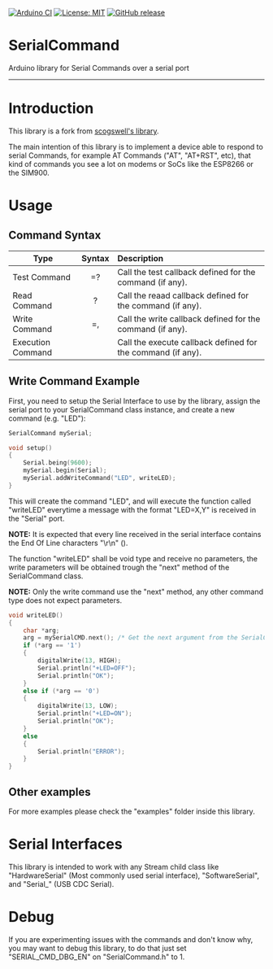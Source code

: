 [![Arduino CI](https://github.com/argandas/SerialCommand/workflows/Arduino_CI/badge.svg)](https://github.com/marketplace/actions/arduino_ci)
[![License: MIT](https://img.shields.io/badge/license-MIT-green.svg)](https://github.com/argandas/SerialCommand/blob/master/LICENSE)
[![GitHub release](https://img.shields.io/github/v/release/argandas/serialcommand)](https://github.com/argandas/SerialCommand/releases)

# SerialCommand

Arduino library for Serial Commands over a serial port

--------------------------------------------------------------------------------

# Introduction

This library is a fork from [scogswell's library](https://github.com/scogswell/ArduinoSerialCommand). 

The main intention of this library is to implement a device able to respond to serial Commands, for example AT Commands ("AT", "AT+RST", etc), that kind of commands you see a lot on modems or SoCs like the ESP8266 or the SIM900.

# Usage

## Command Syntax

Type                | Syntax             | Description 
------------------- | :----------------: | :------------------------------------------------------------------------
Test Command        | <cmd>=?            | Call the test callback defined for the command (if any).
Read Command        | <cmd>?             | Call the reaad callback defined for the command (if any).
Write Command       | <cmd>=<p1>,<p2>    | Call the write callback defined for the command (if any).
Execution Command   | <cmd>              | Call the execute callback defined for the command (if any).

## Write Command Example

First, you need to setup the Serial Interface to use by the library, assign the serial port to your SerialCommand class instance, and create a new command (e.g. "LED"):
```c++
SerialCommand mySerial;

void setup() 
{
    Serial.being(9600);
    mySerial.begin(Serial);
    mySerial.addWriteCommand("LED", writeLED);
}
```

This will create the command "LED", and will execute the function called "writeLED" everytime a message with the format "LED=X,Y" is received in the "Serial" port.

**NOTE:** It is expected that every line received in the serial interface contains the End Of Line characters "\r\n" (<CR><LF>).

The function "writeLED" shall be void type and receive no parameters, the write parameters will be obtained trough the "next" method of the SerialCommand class.

**NOTE:** Only the write command use the "next" method, any other command type does not expect parameters.

```c++
void writeLED() 
{
    char *arg;
    arg = mySerialCMD.next(); /* Get the next argument from the SerialCommand object buffer */
    if (*arg == '1')
    {
        digitalWrite(13, HIGH);
        Serial.println("+LED=OFF");
        Serial.println("OK");
    }
    else if (*arg == '0') 
    {
        digitalWrite(13, LOW);
        Serial.println("+LED=ON");    
        Serial.println("OK");
    }
    else
    {
        Serial.println("ERROR");
    }
}
```


## Other examples

For more examples please check the "examples" folder inside this library.

# Serial Interfaces

This library is intended to work with any Stream child class like "HardwareSerial" (Most commonly used serial interface), "SoftwareSerial", and "Serial_" (USB CDC Serial).

# Debug
If you are experimenting issues with the commands and don't know why, you may want to debug this library, to do that just set "SERIAL_CMD_DBG_EN" on "SerialCommand.h" to 1.
